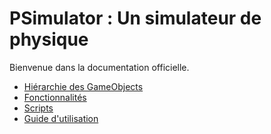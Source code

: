 # PSimulator : Un simulateur de physique

Bienvenue dans la documentation officielle.

- [Hiérarchie des GameObjects](hierarchy.md)  
- [Fonctionnalités](functionalities/)  
- [Scripts](scripts/)  
- [Guide d'utilisation](contribution.md)
